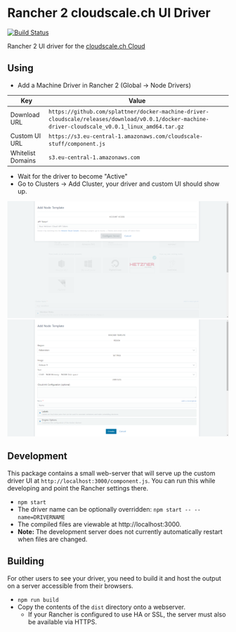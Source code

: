 # Rancher 2 cloudscale.ch UI Driver

[![Build Status](https://travis-ci.org/splattner/ui-driver-cloudscale.svg?branch=master)](https://travis-ci.com/mxschmitt/ui-driver-hetzner)

Rancher 2 UI driver for the [cloudscale.ch Cloud](cloudscale.ch)

## Using

* Add a Machine Driver in Rancher 2 (Global -> Node Drivers)

| Key | Value |
| --- | ----- |
| Download URL | `https://github.com/splattner/docker-machine-driver-cloudscale/releases/download/v0.0.1/docker-machine-driver-cloudscale_v0.0.1_linux_amd64.tar.gz` |
| Custom UI URL | `https://s3.eu-central-1.amazonaws.com/cloudscale-stuff/component.js` |
| Whitelist Domains |  `s3.eu-central-1.amazonaws.com` |

* Wait for the driver to become "Active"
* Go to Clusters -> Add Cluster, your driver and custom UI should show up.

![Authentication screen](docs/authentication-screen.png)
![Configuration screen](docs/configuration-screen.png)


## Development

This package contains a small web-server that will serve up the custom driver UI at `http://localhost:3000/component.js`. You can run this while developing and point the Rancher settings there.
* `npm start`
* The driver name can be optionally overridden: `npm start -- --name=DRIVERNAME`
* The compiled files are viewable at http://localhost:3000.
* **Note:** The development server does not currently automatically restart when files are changed.

## Building

For other users to see your driver, you need to build it and host the output on a server accessible from their browsers.

* `npm run build`
* Copy the contents of the `dist` directory onto a webserver.
  * If your Rancher is configured to use HA or SSL, the server must also be available via HTTPS.
